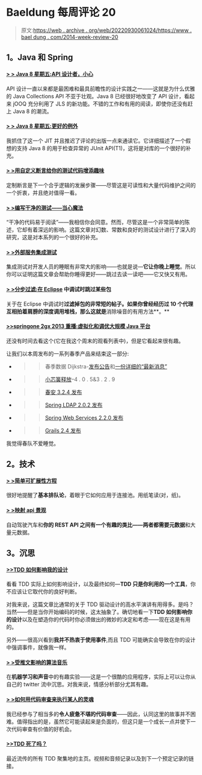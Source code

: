 # Baeldung 每周评论 20

> 原文:[https://web . archive . org/web/20220930061024/https://www . bael dung . com/2014-week-review-20](https://web.archive.org/web/20220930061024/https://www.baeldung.com/2014-week-review-20)

## **1。Java 和 Spring**

#### **[> > Java 8 星期五:API 设计者，小心](https://web.archive.org/web/20220521221145/http://blog.jooq.org/2014/05/16/java-8-friday-api-designers-be-careful/)**

API 设计一直以来都是最困难和最具前瞻性的设计实践之一——这就是为什么优雅的 Java Collections API 不亚于壮观。Java 8 已经很好地改变了 API 设计，看起来 jOOQ 充分利用了 JLS 的新功能。不错的工作和有用的阅读，即使你还没有赶上 Java 8 的潮流。

#### **[> > Java 8 星期五:更好的例外](https://web.archive.org/web/20220521221145/http://blog.jooq.org/2014/05/23/java-8-friday-better-exceptions/)**

我抓住了这一个 JIT 并且推迟了评论的出版一点来通读它。它详细描述了一个假想的支持 Java 8 的用于检查异常的 JUnit API(T1)，这将是对库的一个很好的补充。

#### **[> >用自定义断言给你的测试代码增添趣味](https://web.archive.org/web/20220521221145/http://blog.codeleak.pl/2014/05/spice-up-your-test-code-with-custom-assertions.html)**

定制断言是下一个合乎逻辑的发展步骤——尽管这是可读性和大量代码维护之间的一个折衷，并且绝对值得一看。

#### **[> >编写干净的测试——当心魔法](https://web.archive.org/web/20220521221145/http://www.petrikainulainen.net/programming/testing/writing-clean-code-beware-of-magic/)**

“干净的代码易于阅读”——我相信你会同意。然而，尽管这是一个非常简单的陈述，它却有着深远的影响。这篇文章对幻数、常数和良好的测试设计进行了深入的研究，这是对本系列的一个很好的补充。

#### **[> >外部服务集成测试](https://web.archive.org/web/20220521221145/http://techblog.bozho.net/?p=1433)**

集成测试对开发人员的睡眠有非常大的影响——也就是说—**它让你晚上睡觉**。所以你可以证明这篇文章会帮助你睡得更好——跳过去读一读吧——它又快又有用。

#### **[> >分步过滤:在 Eclipse](https://web.archive.org/web/20220521221145/http://lkrnac.net/blog/2014/05/step-filtering/)** 中调试时跳过某些包

关于在 Eclipse 中调试时**过滤掉包的非常短的帖子。如果你曾经经历过 10 个代理互相拍着肩膀的深度调用堆栈，那么这就是**消除噪音的有用方法**。**

#### **[>>springone 2gx 2013 重播:虚拟化和调优大规模 Java 平台](https://web.archive.org/web/20220521221145/https://spring.io/blog/2014/05/20/springone2gx-2013-replay-virtualizing-and-tuning-large-scale-java-platforms)**

还没有时间去看这个(它在我这个周末的观看列表中)，但是它看起来很有趣。

让我们以本周发布的一系列春季产品来结束这一部分:

*   >>春季数据 Dijkstra-[发布公告](https://web.archive.org/web/20220521221145/https://spring.io/blog/2014/05/20/spring-data-release-train-dijkstra-goes-ga)和[一份详细的“最新消息”](https://web.archive.org/web/20220521221145/https://spring.io/blog/2014/05/21/what-s-new-in-spring-data-dijkstra)
*   > >[小芯簧释放](https://web.archive.org/web/20220521221145/https://spring.io/blog/2014/05/20/spring-framework-4-0-5-3-2-9-released-next-stop-4-1)–4 . 0 . 5&3 . 2 . 9
*   > >[春安 3.2.4 发布](https://web.archive.org/web/20220521221145/https://spring.io/blog/2014/05/21/spring-security-3-2-4-released)
*   > > [Spring LDAP 2.0.2 发布](https://web.archive.org/web/20220521221145/https://spring.io/blog/2014/05/21/spring-ldap-2-0-2-released)
*   > > [Spring Web Services 2.2.0 发布](https://web.archive.org/web/20220521221145/https://spring.io/blog/2014/05/22/spring-web-services-2-2-0-released)
*   > > [Grails 2.4 发布](https://web.archive.org/web/20220521221145/https://spring.io/blog/2014/05/21/grails-2-4-released)

我觉得春队不爱睡觉。

## **2。技术**

#### **[> >简单可扩展性方程](https://web.archive.org/web/20220521221145/http://vladmihalcea.com/2014/05/20/the-simple-scalability-equation/)**

很好地提醒了**基本排队论**，着眼于它如何应用于连接池。用纸笔读(对，纸)。

#### **[> >映射 api 景观](https://web.archive.org/web/20220521221145/http://www.amundsen.com/blog/archives/1155)**

自动驾驶汽车和**你的 REST API 之间有一个有趣的类比——两者都需要元数据**和大量元数据。

## **3。沉思**

#### **[>>TDD 如何影响我的设计](https://web.archive.org/web/20220521221145/http://blog.thecodewhisperer.com/2014/05/22/how-tdd-affects-my-designs/)**

看看 TDD 实际上如何影响设计，以及最终如何—**TDD 只是你利用的一个工具**，你不应该让它取代你的良好判断。

对我来说，这篇文章比通常的关于 TDD 驱动设计的高水平演讲有用得多。是吗？当然——但是当你开始编码的时候，这太抽象了。确切地看一下**TDD 如何影响你的设计**以及在塑造你的代码时你必须做出的微妙的决定和考虑——现在这是有用的。

另外——很高兴看到**我并不热衷于使用事件**,而且 TDD 可能确实会导致在你的设计中强调事件，就像我一样。

#### **[> >受推文影响的算法音乐](https://web.archive.org/web/20220521221145/http://techblog.bozho.net/?p=1428)**

在**机器学习和声音**中的有趣实验——这是一个很酷的应用程序，实际上可以让你从自己的 twitter 流中沉思。对我来说，情感分析部分尤其有趣。

#### **[> >如何用代码审查来执行某人的灵魂](https://web.archive.org/web/20220521221145/http://www.daedtech.com/how-to-use-a-code-review-to-execute-someones-soul)**

我已经参与了相当多的**令人疲惫不堪的代码审查**——因此，认同这里的故事并不困难。值得指出的是，虽然它可能读起来是负面的，但这只是一个成长一点并使下一次代码审查有价值的好机会。

#### **[>>TDD 死了吗？](https://web.archive.org/web/20220521221145/http://martinfowler.com/articles/is-tdd-dead/)**

最近流传的所有 TDD 聚集地的主页。视频和音频记录以及到下一个预定记录的链接。